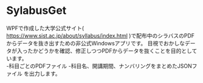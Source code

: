 # SylabusGet
WPFで作成した大学公式サイト( https://www.sist.ac.jp/about/syllabus/index.html )で配布中のシラバスのPDFからデータを抜き出すための非公式Windowsアプリです。
目視でおかしなデータが入ったかどうかを確認、修正しつつPDFからデータを抜くことを目的としています。  
-科目ごとのPDFファイル
-科目名、開講期間、ナンバリングをまとめたJSONファイル
を出力します。
